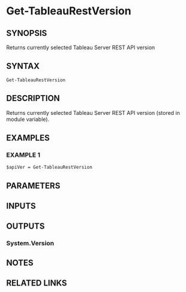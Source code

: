 # Get-TableauRestVersion

## SYNOPSIS
Returns currently selected Tableau Server REST API version

## SYNTAX

```
Get-TableauRestVersion
```

## DESCRIPTION
Returns currently selected Tableau Server REST API version (stored in module variable).

## EXAMPLES

### EXAMPLE 1
```
$apiVer = Get-TableauRestVersion
```

## PARAMETERS

## INPUTS

## OUTPUTS

### System.Version
## NOTES

## RELATED LINKS
